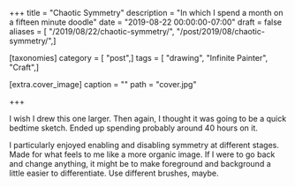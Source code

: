 +++
title = "Chaotic Symmetry"
description = "In which I spend a month on a fifteen minute doodle"
date = "2019-08-22 00:00:00-07:00"
draft = false
aliases = [ "/2019/08/22/chaotic-symmetry/", "/post/2019/08/chaotic-symmetry/",]

[taxonomies]
category = [ "post",]
tags = [ "drawing", "Infinite Painter", "Craft",]

[extra.cover_image]
caption = ""
path = "cover.jpg"

+++

I wish I drew this one larger. Then again, I thought it was going to be a quick
bedtime sketch. Ended up spending probably around 40 hours on it.

I particularly enjoyed enabling and disabling symmetry at different stages.
Made for what feels to me like a more organic image. If I were to go back and
change anything, it might be to make foreground and background a little easier
to differentiate. Use different brushes, maybe.